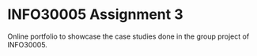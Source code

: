 # INFO30005 Assignment 3
Online portfolio to showcase the case studies done in the group project of INFO30005.
